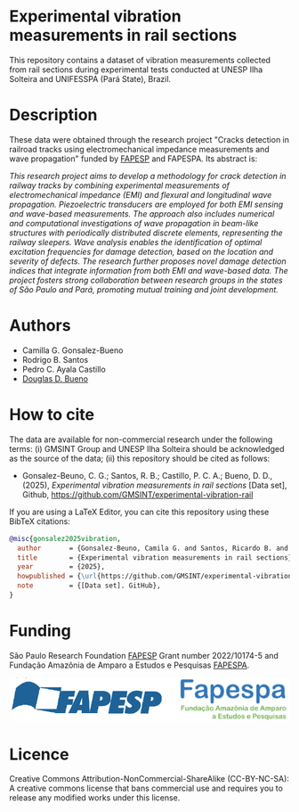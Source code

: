 # Experimental vibration measurements in rail sections
This repository contains a dataset of vibration measurements collected from rail sections during experimental tests conducted at UNESP Ilha Solteira and UNIFESSPA (Pará State), Brazil.

# Description
These data were obtained through the research project "Cracks detection in railroad tracks using electromechanical impedance measurements and wave propagation" funded by [FAPESP](https://bv.fapesp.br/en/auxilios/111731/cracks-detection-in-railroad-tracks-using-electromechanical-impedance-measurements-and-wave-propagat/) and FAPESPA. Its abstract is:

*This research project aims to develop a methodology for crack detection in railway tracks by combining experimental measurements of electromechanical impedance (EMI) and flexural and longitudinal wave propagation. Piezoelectric transducers are employed for both EMI sensing and wave-based measurements. The approach also includes numerical and computational investigations of wave propagation in beam-like structures with periodically distributed discrete elements, representing the railway sleepers. Wave analysis enables the identification of optimal excitation frequencies for damage detection, based on the location and severity of defects. The research further proposes novel damage detection indices that integrate information from both EMI and wave-based data. The project fosters strong collaboration between research groups in the states of São Paulo and Pará, promoting mutual training and joint development.*

# Authors
* Camilla G. Gonsalez-Bueno
* Rodrigo B. Santos
* Pedro C. Ayala Castillo
* [Douglas D. Bueno](https://feis.unesp.br/douglasbueno)

# How to cite
The data are available for non-commercial research under the following terms: (i) GMSINT Group and UNESP Ilha Solteira should be acknowledged as the source of the data; (ii) this repository should be cited as follows:

* Gonsalez-Beuno, C. G.; Santos, R. B.; Castillo, P. C. A.; Bueno, D. D., (2025), *Experimental vibration measurements in rail sections* [Data set], Github, https://github.com/GMSINT/experimental-vibration-rail

If you are using a LaTeX Editor, you can cite this repository using these BibTeX citations:

```bibtex
@misc{gonsalez2025vibration,
  author       = {Gonsalez-Beuno, Camila G. and Santos, Ricardo B. and Castillo, Paulo C. A. and Bueno, Douglas D.},
  title        = {Experimental vibration measurements in rail sections},
  year         = {2025},
  howpublished = {\url{https://github.com/GMSINT/experimental-vibration-rail}},
  note         = {[Data set]. GitHub},
}
```

# Funding
São Paulo Research Foundation [FAPESP](https://fapesp.br/en) Grant number 2022/10174-5 and Fundação Amazônia de Amparo a Estudos e Pesquisas [FAPESPA](https://www.fapespa.pa.gov.br/).

![ ](/sponsors.png)

# Licence
Creative Commons Attribution-NonCommercial-ShareAlike (CC-BY-NC-SA): A creative commons license that bans commercial use and requires you to release any modified works under this license.
